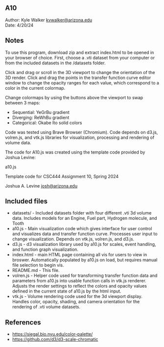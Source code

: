 A10
------------

Author: Kyle Walker [kvwalker@arizona.edu](mailto:kvwalker@arizona.edu)  
Date: 4/20/24


## Notes
To use this program, download zip and extract index.html to be opened in your browser of choice. First, choose a .vti dataset from your computer or from the included datasets in the /datasets folder. 

Click and drag or scroll in the 3D viewport to change the orientation of the 3D render. Click and drag the points in the transfer function curve editor window to change the opacity ranges
for each value, which correspond to a color in the current colormap. 

Change colormaps by using the buttons above the viewport to swap between 3 maps:
* Sequential: YeGrBu gradient
* Diverging: ReWhBu gradient
* Categorical: Okabe Ito solid colors

Code was tested using Brave Browser (Chromium). Code depends on d3.js, volren.js, and vtk.js libraries for visualization, processing and rendering of volume data. 

The code for A10.js was created using the template code provided by Joshua Levine:

a10.js

Template code for CSC444 Assignment 10, Spring 2024

Joshua A. Levine <josh@arizona.edu>


## Included files

* datasets/ - Included datasets folder with four different .vti 3d volume data. Includes models for an Engine, Fuel part, Hydrogen molecule, and Tooth
* a10.js - Main visualization code which gives interface for user control and visualizes data and transfer function curve. Processes user input to change visualization. Depends on vtk.js, volren.js, and d3.js.
* d3.js - d3 visualization library used by a10.js for scales, event handling, and function graph visualization.
* index.html - main HTML page containing all vis for users to view in broswer. Automatically populated by a10.js on load, but requires manual file selection to begin vis.
* README.md - This file.
* volren.js - Helper code used for transforming transfer function data and parameters from a10.js into usable function calls in vtk.js renderer. Adjusts the render settings to reflect the colors and opacity values defined in the current state of a10.js by the html input.
* vtk.js - Volume rendering code used for the 3d viewport display. Handles color, opacity, shading, and camera orientation for the rendering of .vti volume datasets.

## References
* https://siegal.bio.nyu.edu/color-palette/
* https://github.com/d3/d3-scale-chromatic


